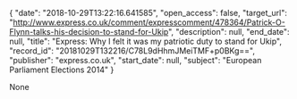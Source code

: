 {
  "date": "2018-10-29T13:22:16.641585", 
  "open_access": false, 
  "target_url": "http://www.express.co.uk/comment/expresscomment/478364/Patrick-O-Flynn-talks-his-decision-to-stand-for-Ukip", 
  "description": null, 
  "end_date": null, 
  "title": "Express: Why I felt it was my patriotic duty to stand for Ukip", 
  "record_id": "20181029T132216/C78L9dHhmJMeiTMF+p0BKg==", 
  "publisher": "express.co.uk", 
  "start_date": null, 
  "subject": "European Parliament Elections 2014"
}

None